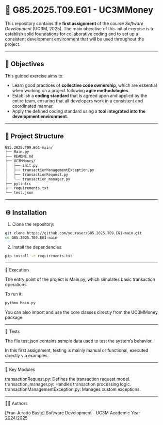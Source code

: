 # 📘 G85.2025.T09.EG1 - UC3MMoney

This repository contains the **first assignment** of the course _Software Development_ (UC3M, 2025). The main objective of this initial exercise is to establish solid foundations for collaborative coding and to set up a consistent development environment that will be used throughout the project.

---

## 🎯 Objectives

This guided exercise aims to:

- Learn good practices of **collective code ownership**, which are essential when working on a project following **agile methodologies**.
- Establish a **coding standard** that is agreed upon and applied by the entire team, ensuring that all developers work in a consistent and coordinated manner.
- Apply the defined coding standard using a **tool integrated into the development environment**.

---

## 📁 Project Structure
```bash
G85.2025.T09.EG1-main/
├── Main.py
├── README.md
├── UC3MMoney/
│   ├── init.py
│   ├── transactionManagementException.py
│   ├── transactionRequest.py
│   └── transaction_manager.py
├── pylintrc
├── requirements.txt
└── test.json
```
---

## ⚙️ Installation

1. Clone the repository:
```bash
git clone https://github.com/youruser/G85.2025.T09.EG1-main.git
cd G85.2025.T09.EG1-main
```
2.	Install the dependencies:
```bash
pip install -r requirements.txt
```
---
🚀 Execution

The entry point of the project is Main.py, which simulates basic transaction operations.

To run it:
```bash
python Main.py
```

You can also import and use the core classes directly from the UC3MMoney package.

---

🧪 Tests

The file test.json contains sample data used to test the system’s behavior.

In this first assignment, testing is mainly manual or functional, executed directly via examples.

---
🧰 Key Modules

transactionRequest.py: Defines the transaction request model.
transaction_manager.py: Handles transaction processing logic.
transactionManagementException.py: Manages custom exceptions.

---

👨‍💻 Authors

[Fran Jurado Basté]
Software Development - UC3M
Academic Year 2024/2025









